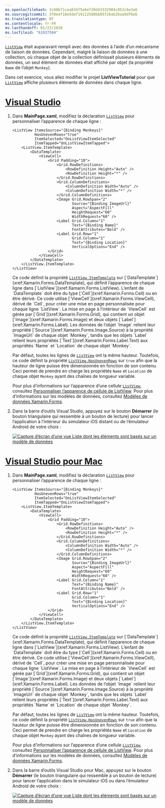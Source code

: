 ```yaml
---
ms.openlocfilehash: 3c88b71cea834f5e6ef20d43332904c052c6e3a6
ms.sourcegitcommit: 3f0e4f10e5def19122588bb05f26ab2baa9df6eb
ms.translationtype: HT
ms.contentlocale: fr-FR
ms.lasthandoff: 01/23/2020
ms.locfileid: "61037504"
---
```

[`ListView`](xref:Xamarin.Forms.ListView) était auparavant rempli avec des données à l’aide d’un mécanisme de liaison de données. Cependant, malgré la liaison de données à une collection, où chaque objet de la collection définissait plusieurs éléments de données, un seul élément de données était affiché par objet (la propriété `Name` de l’objet `Monkey`).

Dans cet exercice, vous allez modifier le projet **ListViewTutorial** pour que [`ListView`](xref:Xamarin.Forms.ListView) affiche plusieurs éléments de données dans chaque ligne.

# <a name="visual-studiotabvswin"></a>[Visual Studio](#tab/vswin)

1. Dans **MainPage.xaml**, modifiez la déclaration [`ListView`](xref:Xamarin.Forms.Image) pour personnaliser l’apparence de chaque ligne :

    ```xaml
    <ListView ItemsSource="{Binding Monkeys}"
              HasUnevenRows="true"
              ItemSelected="OnListViewItemSelected"
              ItemTapped="OnListViewItemTapped">
        <ListView.ItemTemplate>
            <DataTemplate>
                <ViewCell>
                    <Grid Padding="10">
                        <Grid.RowDefinitions>
                            <RowDefinition Height="Auto" />
                            <RowDefinition Height="*" />
                        </Grid.RowDefinitions>
                        <Grid.ColumnDefinitions>
                            <ColumnDefinition Width="Auto" />
                            <ColumnDefinition Width="*" />
                        </Grid.ColumnDefinitions>
                        <Image Grid.RowSpan="2"
                               Source="{Binding ImageUrl}"
                               Aspect="AspectFill"
                               HeightRequest="60"
                               WidthRequest="60" />
                        <Label Grid.Column="1"
                               Text="{Binding Name}"
                               FontAttributes="Bold" />
                        <Label Grid.Row="1"
                               Grid.Column="1"
                               Text="{Binding Location}"
                               VerticalOptions="End" />
                    </Grid>
                </ViewCell>
            </DataTemplate>
        </ListView.ItemTemplate>
    </ListView>
    ```

    Ce code définit la propriété [`ListView.ItemTemplate`](xref:Xamarin.Forms.ItemsView`1.ItemTemplate) sur [`DataTemplate`](xref:Xamarin.Forms.DataTemplate), qui définit l’apparence de chaque ligne dans [`ListView`](xref:Xamarin.Forms.ListView). L’enfant de `DataTemplate` doit être du type [`Cell`](xref:Xamarin.Forms.Cell) ou en être dérivé. Ce code utilise [`ViewCell`](xref:Xamarin.Forms.ViewCell), dérivé de `Cell`, pour créer une mise en page personnalisée pour chaque ligne `ListView`. La mise en page à l’intérieur de `ViewCell` est gérée par [`Grid`](xref:Xamarin.Forms.Grid), qui contient un objet [`Image`](xref:Xamarin.Forms.Image) et deux objets [`Label`](xref:Xamarin.Forms.Label). Les données de l’objet `Image` relient leur propriété [`Source`](xref:Xamarin.Forms.Image.Source) à la propriété `ImageUrl` de chaque objet `Monkey`, tandis que les objets `Label` relient leurs propriétés [`Text`](xref:Xamarin.Forms.Label.Text) aux propriétés `Name` et `Location` de chaque objet `Monkey`.

    Par défaut, toutes les lignes de [`ListView`](xref:Xamarin.Forms.ListView) ont la même hauteur. Toutefois, ce code définit la propriété [`ListView.HasUnevenRows`](xref:Xamarin.Forms.ListView.HasUnevenRows) sur `true` afin que la hauteur de ligne puisse être dimensionnée en fonction de son contenu. Ceci permet de prendre en charge les propriétés `Name` et `Location` de chaque objet `Monkey` ayant des chaînes de longueur variable.

    Pour plus d’informations sur l’apparence d’une cellule [`ListView`](xref:Xamarin.Forms.ListView), consultez [Personnaliser l’apparence de cellule de ListView](~/xamarin-forms/user-interface/listview/customizing-cell-appearance.md). Pour plus d’informations sur les modèles de données, consultez [Modèles de données Xamarin.Forms](~/xamarin-forms/app-fundamentals/templates/data-templates/index.md).

1. Dans la barre d’outils Visual Studio, appuyez sur le bouton **Démarrer** (le bouton triangulaire qui ressemble à un bouton de lecture) pour lancer l’application à l’intérieur du simulateur iOS distant ou de l’émulateur Android de votre choix :

    [![Capture d’écran d’une vue Liste dont les éléments sont basés sur un modèle de données](../images/customize-cell-appearance.png "Vue Liste comprenant des données basées sur un modèle")](../images/customize-cell-appearance-large.png#lightbox "Vue Liste comprenant des données basées sur un modèle")

# <a name="visual-studio-for-mactabvsmac"></a>[Visual Studio pour Mac](#tab/vsmac)

1. Dans **MainPage.xaml**, modifiez la déclaration [`ListView`](xref:Xamarin.Forms.Image) pour personnaliser l’apparence de chaque ligne :

    ```xaml
    <ListView ItemsSource="{Binding Monkeys}"
              HasUnevenRows="true"
              ItemSelected="OnListViewItemSelected"
              ItemTapped="OnListViewItemTapped">
        <ListView.ItemTemplate>
            <DataTemplate>
                <ViewCell>
                    <Grid Padding="10">
                        <Grid.RowDefinitions>
                            <RowDefinition Height="Auto" />
                            <RowDefinition Height="*" />
                        </Grid.RowDefinitions>
                        <Grid.ColumnDefinitions>
                            <ColumnDefinition Width="Auto" />
                            <ColumnDefinition Width="*" />
                        </Grid.ColumnDefinitions>
                        <Image Grid.RowSpan="2"
                               Source="{Binding ImageUrl}"
                               Aspect="AspectFill"
                               HeightRequest="60"
                               WidthRequest="60" />
                        <Label Grid.Column="1"
                               Text="{Binding Name}"
                               FontAttributes="Bold" />
                        <Label Grid.Row="1"
                               Grid.Column="1"
                               Text="{Binding Location}"
                               VerticalOptions="End" />
                    </Grid>
                </ViewCell>
            </DataTemplate>
        </ListView.ItemTemplate>
    </ListView>
    ```

    Ce code définit la propriété [`ListView.ItemTemplate`](xref:Xamarin.Forms.ItemsView`1.ItemTemplate) sur [`DataTemplate`](xref:Xamarin.Forms.DataTemplate), qui définit l’apparence de chaque ligne dans [`ListView`](xref:Xamarin.Forms.ListView). L’enfant de `DataTemplate` doit être du type [`Cell`](xref:Xamarin.Forms.Cell) ou en être dérivé. Ce code utilise [`ViewCell`](xref:Xamarin.Forms.ViewCell), dérivé de `Cell`, pour créer une mise en page personnalisée pour chaque ligne `ListView`. La mise en page à l’intérieur de `ViewCell` est gérée par [`Grid`](xref:Xamarin.Forms.Grid), qui contient un objet [`Image`](xref:Xamarin.Forms.Image) et deux objets [`Label`](xref:Xamarin.Forms.Label). Les données de l’objet `Image` relient leur propriété [`Source`](xref:Xamarin.Forms.Image.Source) à la propriété `ImageUrl` de chaque objet `Monkey`, tandis que les objets `Label` relient leurs propriétés [`Text`](xref:Xamarin.Forms.Label.Text) aux propriétés `Name` et `Location` de chaque objet `Monkey`.

    Par défaut, toutes les lignes de [`ListView`](xref:Xamarin.Forms.ListView) ont la même hauteur. Toutefois, ce code définit la propriété [`ListView.HasUnevenRows`](xref:Xamarin.Forms.ListView.HasUnevenRows) sur `true` afin que la hauteur de ligne puisse être dimensionnée en fonction de son contenu. Ceci permet de prendre en charge les propriétés `Name` et `Location` de chaque objet `Monkey` ayant des chaînes de longueur variable.

    Pour plus d’informations sur l’apparence d’une cellule [`ListView`](xref:Xamarin.Forms.ListView), consultez [Personnaliser l’apparence de cellule de ListView](~/xamarin-forms/user-interface/listview/customizing-cell-appearance.md). Pour plus d’informations sur les modèles de données, consultez [Modèles de données Xamarin.Forms](~/xamarin-forms/app-fundamentals/templates/data-templates/index.md).

1. Dans la barre d’outils Visual Studio pour Mac, appuyez sur le bouton **Démarrer** (le bouton triangulaire qui ressemble à un bouton de lecture) pour lancer l’application dans le simulateur iOS ou dans l’émulateur Android de votre choix :

    [![Capture d’écran d’une vue Liste dont les éléments sont basés sur un modèle de données](../images/customize-cell-appearance.png "Vue Liste comprenant des données basées sur un modèle")](../images/customize-cell-appearance-large.png#lightbox "Vue Liste comprenant des données basées sur un modèle")
